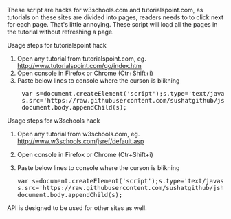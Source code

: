 These script are hacks for w3schools.com and tutorialspoint.com, as tutorials on these sites are divided into pages, readers needs to to click next for each page. That's little annoying. These script will load all the pages in the tutorial without refreshing a page.

Usage steps for tutorialspoint hack

1.  Open any tutorial from tutorialspoint.com, eg. http://www.tutorialspoint.com/go/index.htm
2.  Open console in Firefox or Chrome (Ctr+Shift+i)
3.  Paste below lines to console where the curson is blikning
<pre>
    var s=document.createElement('script');s.type='text/javascript';
    s.src='https://raw.githubusercontent.com/sushatgithub/jshacks/master/tutorialspointhack.js'; 
    document.body.appendChild(s);
</pre>
Usage steps for w3schools hack

1.  Open any tutorial from w3schools.com, eg. http://www.w3schools.com/jsref/default.asp
2.  Open console in Firefox or Chrome (Ctr+Shift+i)
3.  Paste below lines to console where the curson is blikning

    <pre>
    var s=document.createElement('script');s.type='text/javascript';
    s.src='https://raw.githubusercontent.com/sushatgithub/jshacks/master/w3schoolhack.js'; 
    document.body.appendChild(s);
    </pre>

API is designed to be used for other sites as well.
